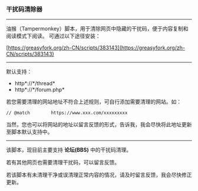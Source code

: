 ### 干扰码清除器

* * *
油猴（Tampermonkey）脚本，用于清除网页中隐藏的干扰码，便于内容复制和阅读模式下阅读。
可通过以下途径安装：

[https://greasyfork.org/zh-CN/scripts/383143](https://greasyfork.org/zh-CN/scripts/383143)


* * *
默认支持：

* http*://\*/thread*
* http*://\*/forum.php*

若您需要清理的网站地址不符合上述规则，可自行添加需要清理的网站。如：
```
// @match        https://www.xxx.com/xxxxxxxxx
```
当然，您也可以将网站的地址以留言反馈的形式，告诉我，我会尽快将此地址更新至脚本默认支持中。

* * *
该脚本，现目前主要支持 **论坛(BBS)** 中的干扰码清理。

若有其他网页也需要清理干扰码，可以留言反馈。

若该脚本有未清理干净或误清理正常内容的情况，请及时留言反馈，我会尽快修正更新。